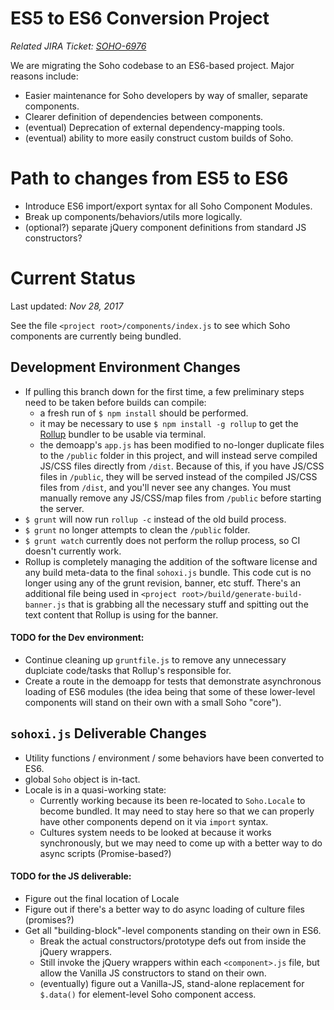 # ES5 to ES6 Conversion Project

*Related JIRA Ticket: [SOHO-6976](https://jira.infor.com/browse/SOHO-6976)*

We are migrating the Soho codebase to an ES6-based project.  Major reasons include:
- Easier maintenance for Soho developers by way of smaller, separate components.
- Clearer definition of dependencies between components.
- (eventual) Deprecation of external dependency-mapping tools.
- (eventual) ability to more easily construct custom builds of Soho.

# Path to changes from ES5 to ES6

- Introduce ES6 import/export syntax for all Soho Component Modules.
- Break up components/behaviors/utils more logically.
- (optional?) separate jQuery component definitions from standard JS constructors?

# Current Status

Last updated:  *Nov 28, 2017*

See the file `<project root>/components/index.js` to see which Soho components are currently being bundled.

## Development Environment Changes

- If pulling this branch down for the first time, a few preliminary steps need to be taken before builds can compile:
  - a fresh run of `$ npm install` should be performed.
  - it may be necessary to use `$ npm install -g rollup` to get the [Rollup](https://github.com/rollup/rollup) bundler to be usable via terminal.
  - the demoapp's `app.js` has been modified to no-longer duplicate files to the `/public` folder in this project, and will instead serve compiled JS/CSS files directly from `/dist`.  Because of this, if you have JS/CSS files in `/public`, they will be served instead of the compiled JS/CSS files from `/dist`, and you'll never see any changes.  You must manually remove any JS/CSS/map files from `/public` before starting the server.
- `$ grunt` will now run `rollup -c` instead of the old build process.
- `$ grunt` no longer attempts to clean the `/public` folder.
- `$ grunt watch` currently does not perform the rollup process, so CI doesn't currently work.
- Rollup is completely managing the addition of the software license and any build meta-data to the final `sohoxi.js` bundle.  This code cut is no longer using any of the grunt revision, banner, etc stuff.  There's an additional file being used in `<project root>/build/generate-build-banner.js` that is grabbing all the necessary stuff and spitting out the text content that Rollup is using for the banner.

#### TODO for the Dev environment:

- Continue cleaning up `gruntfile.js` to remove any unnecessary duplciate code/tasks that Rollup's responsible for.
- Create a route in the demoapp for tests that demonstrate asynchronous loading of ES6 modules (the idea being that some of these lower-level components will stand on their own with a small Soho "core").

## `sohoxi.js` Deliverable Changes

- Utility functions / environment / some behaviors have been converted to ES6.
- global `Soho` object is in-tact.
- Locale is in a quasi-working state:
  - Currently working because its been re-located to `Soho.Locale` to become bundled.  It may need to stay here so that we can properly have other components depend on it via `import` syntax.
  - Cultures system needs to be looked at because it works synchronously, but we may need to come up with a better way to do async scripts (Promise-based?)

#### TODO for the JS deliverable:

- Figure out the final location of Locale
- Figure out if there's a better way to do async loading of culture files (promises?)
- Get all "building-block"-level components standing on their own in ES6.
  - Break the actual constructors/prototype defs out from inside the jQuery wrappers.
  - Still invoke the jQuery wrappers within each `<component>.js` file, but allow the Vanilla JS constructors to stand on their own.
  - (eventually) figure out a Vanilla-JS, stand-alone replacement for `$.data()` for element-level Soho component access.
